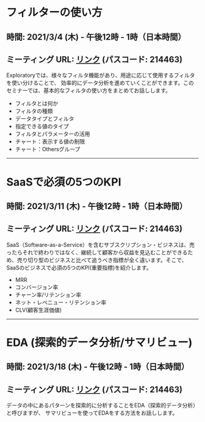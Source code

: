 # フィルターの使い方

## 時間: 2021/3/4 (木) - 午後12時 - 1時（日本時間）
## ミーティング URL: [リンク](https://us02web.zoom.us/j/331585134?pwd=VGVyeXBRWjFMT2hESFdhSU45Z2d0dz09) (パスコード: 214463)

Exploratoryでは、様々なフィルタ機能があり、用途に応じて使用するフィルタを使い分けることで、
効率的にデータ分析を進めていくことができます。このセミナーでは、基本的なフィルタの使い方をまとめてお話しします。

- フィルタとは何か
- フィルタの種類
- データタイプとフィルタ
- 指定できる値のタイプ
- フィルタとパラメーターの活用
- チャート：表示する値の制限
- チャート：Othersグループ

---

# SaaSで必須の5つのKPI

## 時間: 2021/3/11 (木) - 午後12時 - 1時（日本時間）
## ミーティング URL: [リンク](https://us02web.zoom.us/j/331585134?pwd=VGVyeXBRWjFMT2hESFdhSU45Z2d0dz09) (パスコード: 214463)

SaaS（Software-as-a-Service）を含むサブスクリプション・ビジネスは、売ったらそれで終わりではなく、継続して顧客から収益を見込むことができるため、売り切り型のビジネスと比べて追うべき指標が全く違います。そこで、SaaSのビジネスで必須の5つのKPI(重要指標)を紹介します。

- MRR
- コンバージョン率
- チャーン率/リテンション率
- ネット・レベニュー・リテンション率
- CLV(顧客生涯価値)

---

# EDA (探索的データ分析/サマリビュー)

## 時間: 2021/3/18 (木) - 午後12時 - 1時（日本時間）
## ミーティング URL: [リンク](https://us02web.zoom.us/j/331585134?pwd=VGVyeXBRWjFMT2hESFdhSU45Z2d0dz09) (パスコード: 214463)

データの中にあるパターンを探索的に分析することをEDA（探索的データ分析）と呼びますが、
サマリビューを使ってEDAをする方法をお話しします。

